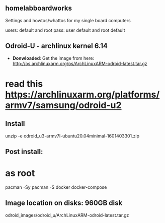 ## homelabboardworks
Settings and howtos/whattos for my single board computers

users: default and root
pass: user default and root default

## Odroid-U - archlinux kernel 6.14

* **Donwloaded**: Get the image from here:
http://os.archlinuxarm.org/os/ArchLinuxARM-odroid-latest.tar.gz
# read this https://archlinuxarm.org/platforms/armv7/samsung/odroid-u2

## Install
unzip -e odroid_u3-armv7l-ubuntu20.04minimal-1601403301.zip

## Post install:
# as root
pacman -Sy
pacman -S docker docker-compose

## Image location on disks: 960GB disk
odroid_images/odroid_u/ArchLinuxARM-odroid-latest.tar.gz
